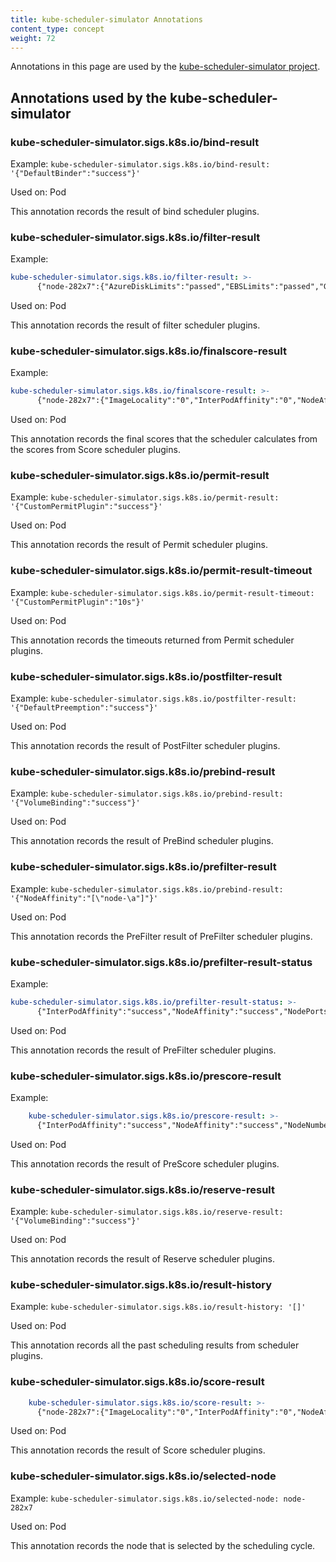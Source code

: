 ```yaml
---
title: kube-scheduler-simulator Annotations
content_type: concept
weight: 72
---
```


Annotations in this page are used by the
[kube-scheduler-simulator project](https://sigs.k8s.io/kube-scheduler-simulator).

## Annotations used by the kube-scheduler-simulator

### kube-scheduler-simulator.sigs.k8s.io/bind-result

Example: `kube-scheduler-simulator.sigs.k8s.io/bind-result: '{"DefaultBinder":"success"}'`

Used on: Pod

This annotation records the result of bind scheduler plugins.

### kube-scheduler-simulator.sigs.k8s.io/filter-result

Example: 

```yaml
kube-scheduler-simulator.sigs.k8s.io/filter-result: >-
      {"node-282x7":{"AzureDiskLimits":"passed","EBSLimits":"passed","GCEPDLimits":"passed","InterPodAffinity":"passed","NodeAffinity":"passed","NodeName":"passed","NodePorts":"passed","NodeResourcesFit":"passed","NodeUnschedulable":"passed","NodeVolumeLimits":"passed","PodTopologySpread":"passed","TaintToleration":"passed","VolumeBinding":"passed","VolumeRestrictions":"passed","VolumeZone":"passed"},"node-gp9t4":{"AzureDiskLimits":"passed","EBSLimits":"passed","GCEPDLimits":"passed","InterPodAffinity":"passed","NodeAffinity":"passed","NodeName":"passed","NodePorts":"passed","NodeResourcesFit":"passed","NodeUnschedulable":"passed","NodeVolumeLimits":"passed","PodTopologySpread":"passed","TaintToleration":"passed","VolumeBinding":"passed","VolumeRestrictions":"passed","VolumeZone":"passed"}}
```

Used on: Pod

This annotation records the result of filter scheduler plugins.

### kube-scheduler-simulator.sigs.k8s.io/finalscore-result

Example: 

```yaml
kube-scheduler-simulator.sigs.k8s.io/finalscore-result: >-
      {"node-282x7":{"ImageLocality":"0","InterPodAffinity":"0","NodeAffinity":"0","NodeNumber":"0","NodeResourcesBalancedAllocation":"76","NodeResourcesFit":"73","PodTopologySpread":"200","TaintToleration":"300","VolumeBinding":"0"},"node-gp9t4":{"ImageLocality":"0","InterPodAffinity":"0","NodeAffinity":"0","NodeNumber":"0","NodeResourcesBalancedAllocation":"76","NodeResourcesFit":"73","PodTopologySpread":"200","TaintToleration":"300","VolumeBinding":"0"}}
```

Used on: Pod

This annotation records the final scores that the scheduler calculates
from the scores from Score scheduler plugins.

### kube-scheduler-simulator.sigs.k8s.io/permit-result

Example: `kube-scheduler-simulator.sigs.k8s.io/permit-result: '{"CustomPermitPlugin":"success"}'`

Used on: Pod

This annotation records the result of Permit scheduler plugins.

### kube-scheduler-simulator.sigs.k8s.io/permit-result-timeout

Example: `kube-scheduler-simulator.sigs.k8s.io/permit-result-timeout: '{"CustomPermitPlugin":"10s"}'`

Used on: Pod

This annotation records the timeouts returned from Permit scheduler plugins.

### kube-scheduler-simulator.sigs.k8s.io/postfilter-result

Example: `kube-scheduler-simulator.sigs.k8s.io/postfilter-result: '{"DefaultPreemption":"success"}'`

Used on: Pod

This annotation records the result of PostFilter scheduler plugins.

### kube-scheduler-simulator.sigs.k8s.io/prebind-result

Example: `kube-scheduler-simulator.sigs.k8s.io/prebind-result: '{"VolumeBinding":"success"}'`

Used on: Pod

This annotation records the result of PreBind scheduler plugins.

### kube-scheduler-simulator.sigs.k8s.io/prefilter-result

Example: `kube-scheduler-simulator.sigs.k8s.io/prebind-result: '{"NodeAffinity":"[\"node-\a"]"}'`

Used on: Pod

This annotation records the PreFilter result of PreFilter scheduler plugins.

### kube-scheduler-simulator.sigs.k8s.io/prefilter-result-status

Example: 

```yaml
kube-scheduler-simulator.sigs.k8s.io/prefilter-result-status: >-
      {"InterPodAffinity":"success","NodeAffinity":"success","NodePorts":"success","NodeResourcesFit":"success","PodTopologySpread":"success","VolumeBinding":"success","VolumeRestrictions":"success"}
```

Used on: Pod

This annotation records the result of PreFilter scheduler plugins.

### kube-scheduler-simulator.sigs.k8s.io/prescore-result

Example: 

```yaml
    kube-scheduler-simulator.sigs.k8s.io/prescore-result: >-
      {"InterPodAffinity":"success","NodeAffinity":"success","NodeNumber":"success","PodTopologySpread":"success","TaintToleration":"success"}
```

Used on: Pod

This annotation records the result of PreScore scheduler plugins.

### kube-scheduler-simulator.sigs.k8s.io/reserve-result

Example: `kube-scheduler-simulator.sigs.k8s.io/reserve-result: '{"VolumeBinding":"success"}'`

Used on: Pod

This annotation records the result of Reserve scheduler plugins.

### kube-scheduler-simulator.sigs.k8s.io/result-history

Example: `kube-scheduler-simulator.sigs.k8s.io/result-history: '[]'`

Used on: Pod

This annotation records all the past scheduling results from scheduler plugins.

### kube-scheduler-simulator.sigs.k8s.io/score-result

```yaml
    kube-scheduler-simulator.sigs.k8s.io/score-result: >-
      {"node-282x7":{"ImageLocality":"0","InterPodAffinity":"0","NodeAffinity":"0","NodeNumber":"0","NodeResourcesBalancedAllocation":"76","NodeResourcesFit":"73","PodTopologySpread":"0","TaintToleration":"0","VolumeBinding":"0"},"node-gp9t4":{"ImageLocality":"0","InterPodAffinity":"0","NodeAffinity":"0","NodeNumber":"0","NodeResourcesBalancedAllocation":"76","NodeResourcesFit":"73","PodTopologySpread":"0","TaintToleration":"0","VolumeBinding":"0"}}
```

Used on: Pod

This annotation records the result of Score scheduler plugins.

### kube-scheduler-simulator.sigs.k8s.io/selected-node

Example: `kube-scheduler-simulator.sigs.k8s.io/selected-node: node-282x7`

Used on: Pod

This annotation records the node that is selected by the scheduling cycle.

